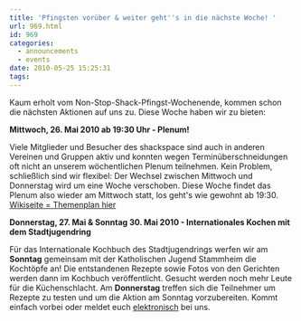 ```yaml
---
title: 'Pfingsten vorüber & weiter geht''s in die nächste Woche! '
url: 969.html
id: 969
categories:
  - announcements
  - events
date: 2010-05-25 15:25:31
tags:
---
```


Kaum erholt vom Non-Stop-Shack-Pfingst-Wochenende, kommen schon die nächsten Aktionen auf uns zu. Diese Woche haben wir zu bieten:

**Mittwoch, 26\. Mai 2010 ab 19:30 Uhr - Plenum!**

Viele Mitglieder und Besucher des shackspace sind auch in anderen Vereinen und Gruppen aktiv und konnten wegen Terminüberschneidungen oft nicht an unserem wöchentlichen Plenum teilnehmen. Kein Problem, schließlich sind wir flexibel: Der Wechsel zwischen Mittwoch und Donnerstag wird um eine Woche verschoben. Diese Woche findet das Plenum also wieder am Mittwoch statt, los geht's wie gewohnt ab 19:30\. [Wikiseite = Themenplan hier ](https://blog.shackspace.de/wiki/doku.php?id=plenum100526)

**Donnerstag, 27\. Mai &amp; Sonntag 30\. Mai 2010 - Internationales Kochen mit dem Stadtjugendring**

Für das Internationale Kochbuch des Stadtjugendrings werfen wir am **Sonntag** gemeinsam mit der Katholischen Jugend
Stammheim die Kochtöpfe an! Die entstandenen Rezepte sowie Fotos von den Gerichten werden dann im Kochbuch veröffentlicht. Gesucht werden noch mehr Leute für die Küchenschlacht. Am **Donnerstag** treffen sich die Teilnehmer um Rezepte zu testen und um die Aktion am Sonntag vorzubereiten. Kommt einfach vorbei oder meldet euch [elektronisch](https://blog.shackspace.de/wiki/doku.php?id=getting_started) bei uns.